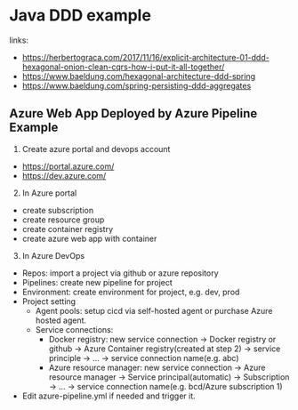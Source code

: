 # Java DDD example
links:
  - https://herbertograca.com/2017/11/16/explicit-architecture-01-ddd-hexagonal-onion-clean-cqrs-how-i-put-it-all-together/
  - https://www.baeldung.com/hexagonal-architecture-ddd-spring
  - https://www.baeldung.com/spring-persisting-ddd-aggregates
  

## Azure Web App Deployed by Azure Pipeline Example
1. Create azure portal and devops account
  - https://portal.azure.com/
  - https://dev.azure.com/
2. In Azure portal
  - create subscription
  - create resource group
  - create container registry
  - create azure web app with container
3. In Azure DevOps
  - Repos: import a project via github or azure repository
  - Pipelines: create new pipeline for project
  - Environment: create environment for project, e.g. dev, prod
  - Project setting
    - Agent pools: setup cicd via self-hosted agent or purchase Azure hosted agent. 
	- Service connections: 
	  - Docker registry: new service connection -> Docker registry or github -> Azure Container registry(created at step 2) -> service principle -> ... -> service connection name(e.g. abc)
	  - Azure resource manager: new service connection -> Azure resource manager -> Service principal(automatic) -> Subscription -> ... -> service connection name(e.g. bcd/Azure subscription 1)
  - Edit azure-pipeline.yml if needed and trigger it.
  
  

